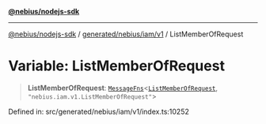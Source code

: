 [**@nebius/nodejs-sdk**](../../../../../README.md)

***

[@nebius/nodejs-sdk](../../../../../README.md) / [generated/nebius/iam/v1](../README.md) / ListMemberOfRequest

# Variable: ListMemberOfRequest

> **ListMemberOfRequest**: [`MessageFns`](../../../../../runtime/protos/core/interfaces/MessageFns.md)\<[`ListMemberOfRequest`](../interfaces/ListMemberOfRequest.md), `"nebius.iam.v1.ListMemberOfRequest"`\>

Defined in: src/generated/nebius/iam/v1/index.ts:10252
